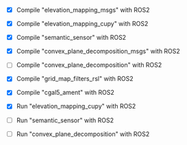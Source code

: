 - [x] Compile "elevation_mapping_msgs" with ROS2
- [x] Compile "elevation_mapping_cupy" with ROS2
- [x] Compile "semantic_sensor" with ROS2
- [x] Compile "convex_plane_decomposition_msgs" with ROS2
- [ ] Compile "convex_plane_decomposition" with ROS2
- [x] Compile "grid_map_filters_rsl" with ROS2
- [x] Compile "cgal5_ament" with ROS2

- [x] Run "elevation_mapping_cupy" with ROS2
- [ ] Run "semantic_sensor" with ROS2
- [ ] Run "convex_plane_decomposition" with ROS2
